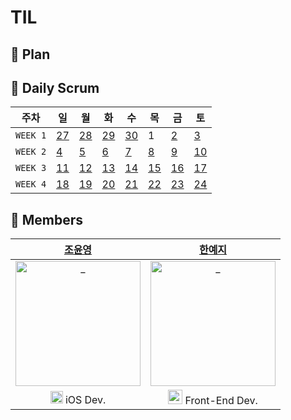 # TIL

## 📖 Plan

## 📅 Daily Scrum 

| 주차 | 일 | 월 | 화 | 수 | 목 | 금 | 토 | 
| -------- | --- | ------------------------------------------------------------------------------------ | ------------------------------------------------------------------------------------ | ------------------------------------------------------------------------------------ | ------------------------------------------------------------------------------------ | ------------------------------------------------------------------------------------ | --- | 
| `WEEK 1` | [27](https://github.com/YY-TIL/TIL/wiki/6_27) | [28](https://github.com/YY-TIL/TIL/wiki/6_28) | [29](https://github.com/YY-TIL/TIL/wiki/6_29) | [30](https://github.com/YY-TIL/TIL/wiki/6_30)| 1 | [2](https://github.com/YY-TIL/TIL/wiki/7_02) | [3](https://github.com/YY-TIL/TIL/wiki/7_03) | 
| `WEEK 2` | [4]() | [5]() | [6]() | [7]()| [8]() | [9]() | [10]() | 
| `WEEK 3` | [11]() | [12]() | [13]() | [14]()| [15]() | [16]() | [17]() | 
| `WEEK 4` | [18]() | [19]() | [20]() | [21]()| [22]() | [23]() | [24]() | 


## 👭 Members

|  [조윤영](https://github.com/Choyoonyoung98)  |  [한예지](https://github.com/yeji9175)  |  
| :----------: |  :--------:  | 
| <img src="https://avatars.githubusercontent.com/u/39290117?v=4" width=200px alt="_"/> | <img src="https://avatars.githubusercontent.com/u/39231606?v=4" width=200px alt="_"/> | 
| <img src="https://user-images.githubusercontent.com/39231606/123516779-c9b08180-d6d8-11eb-96be-1c3d9dc3ce9c.png" width=20px alt="_"/> iOS Dev. | <img src="https://y0c.github.io/images/js.png" width=23px> Front-End Dev. | 
